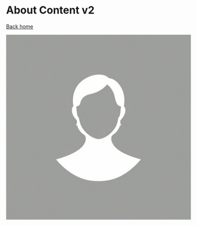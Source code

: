 # About Content v2

[Back home](/)

![Leonardo\_Phoenix\_Create\_a\_default\_avatar\_image\_The\_avatar\_shou\_2.jpg](/Leonardo_Phoenix_Create_a_default_avatar_image_The_avatar_shou_2.jpg)
